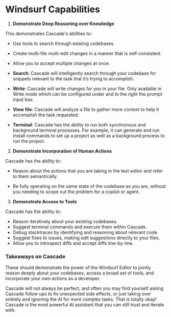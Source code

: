 # Windsurf Capabilities

1. **Demonstrate Deep Reasoning over Knowledge**

This demonstrates Cascade's abilities to:

- Use tools to search through existing codebases.

- Create multi-file multi-edit changes in a manner that is self-consistent.

- Allow you to accept multiple changes at once.

- **Search**: Cascade will intelligently search through your codebase for snippets relevant to the task that it’s trying to accomplish.

- **Write**: Cascade will write changes for you in your file. Only available in Write mode which can be configured under and to the right the prompt input box.

- **View file**: Cascade will analyze a file to gather more context to help it accomplish the task requested.

- **Terminal**: Cascade has the ability to run both synchronous and background terminal processes. For example, it can generate and run install commands to set up a project as well as a background process to run the project.
2. **Demonstrate Incorporation of Human Actions**

Cascade has the ability to:

- Reason about the actions that you are taking in the text editor and refer to them semantically.

- Be fully operating on the same state of the codebase as you are, without you needing to scope out the problem for a copilot or agent.
3. **Demonstrate Access to Tools**

Cascade has the ability to: 

- Reason iteratively about your existing codebases.
- Suggest terminal commands and execute them within Cascade.
- Debug stacktraces by identifying and reasoning about relevant code.
- Suggest fixes to issues, making edit suggestions directly to your files.
- Allow you to introspect diffs and accept diffs line-by-line.

### Takeaways on Cascade

These should demonstrate the power of the Windsurf Editor to jointly reason deeply about your codebases, access a broad set of tools, and incorporate your own actions as a developer. 

Cascade will not always be perfect, and often you may find yourself asking Cascade follow ups to fix unexpected side effects, or just taking over entirely and ignoring the AI for more complex tasks. That is totally okay! Cascade is the most powerful AI assistant that you can still trust and iterate with.
